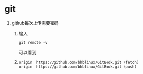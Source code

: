 # git

1. github每次上传需要密码
   1. 输入
      ```
      git remote -v
      ```

      可以看到

   2. ```
      origin  https://github.com/bhblinux/GitBook.git (fetch)
      origin  https://github.com/bhblinux/GitBook.git (push)
      ```





